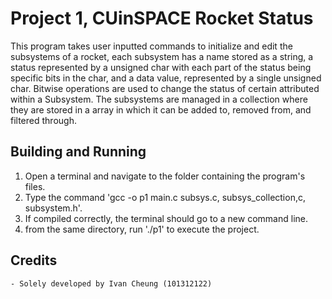# Project 1, CUinSPACE Rocket Status
This program takes user inputted commands to initialize and edit the subsystems of a rocket, each subsystem has a name stored as a string,
a status represented by a unsigned char with each part of the status being specific bits in the char, and a data value, represented by a 
single unsigned char. Bitwise operations are used to change the status of certain attributed within a Subsystem. The subsystems are managed
in a collection where they are stored in a array in which it can be added to, removed from, and filtered through.

## Building and Running
1. Open a terminal and navigate to the folder containing the program's files.
2. Type the command 'gcc -o p1 main.c subsys.c, subsys_collection,c, subsystem.h'.
3. If compiled correctly, the terminal should go to a new command line.
4. from the same directory, run './p1' to execute the project.

## Credits
    - Solely developed by Ivan Cheung (101312122)